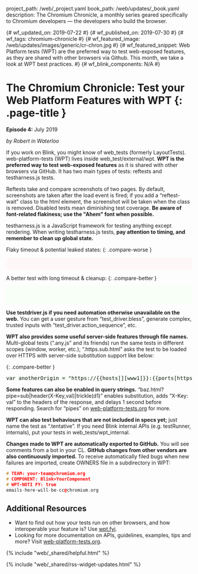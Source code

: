 project_path: /web/_project.yaml
book_path: /web/updates/_book.yaml
description: The Chromium Chronicle, a monthly series geared specifically to Chromium developers — the developers who build the browser.

{# wf_updated_on: 2019-07-22 #}
{# wf_published_on: 2019-07-30 #}
{# wf_tags: chromium-chronicle #}
{# wf_featured_image: /web/updates/images/generic/cr-chron.jpg #}
{# wf_featured_snippet: Web Platform tests (WPT) are the preferred way to test web-exposed features, as they are shared with other browsers via Github. This month, we take a look at WPT best practices. #}
{# wf_blink_components: N/A #}

<style>
  body:not(.devsite-dark-code) pre.prettyprint.cc-bad {
    background-color: #fff7f7;
  }
  body:not(.devsite-dark-code) pre.prettyprint.cc-good {
    background-color: #f7fff7;
  }
</style>

# The Chromium Chronicle: Test your Web Platform Features with WPT {: .page-title }

**Episode 4:** July 2019

*by Robert in Waterloo*

If you work on Blink, you might know of web_tests (formerly LayoutTests).
web-platform-tests (WPT) lives inside web_test/external/wpt. **WPT is the
preferred way to test web-exposed features** as it is shared with other
browsers via GitHub. It has two main types of tests: reftests and
testharness.js tests. 

Reftests take and compare screenshots of two pages. By default, screenshots
are taken after the load event is fired; if you add a “reftest-wait” class
to the html element, the screenshot will be taken when the class is removed.
Disabled tests mean diminishing test coverage. **Be aware of font-related
flakiness; use the "Ahem" font when possible.** 

testharness.js is a JavaScript framework for testing anything except
rendering. When writing testharness.js tests, **pay attention to timing, and
remember to clean up global state.**

Flaky timeout & potential leaked states:
{: .compare-worse }

<pre class="prettyprint cc-bad lang-cpp">
<script>
promise_test(async t => {
  assert_equals(await slowLocalStorageTest(),
                "expected", "message");
  localStorage.clear();
});
</script>
</pre>

A better test with long timeout & cleanup:
{: .compare-better }

<pre class="prettyprint cc-good lang-cpp">
<meta name="timeout" content="long">
<script>
promise_test(async t => {
  t.add_cleanup(() => localStorage.clear());
  assert_equals(await slowLocalStorageTest(),
                "expected", "message");
});
</script>
</pre>

**Use testdriver.js if you need automation otherwise unavailable on the web.**
You can get a user gesture from “test_driver.bless”, generate complex,
trusted inputs with “test_driver.action_sequence”, etc.

**WPT also provides some useful server-side features through file names.**
Multi-global tests (“.any.js” and its friends) run the same tests in different
scopes (window, worker, etc.); “.https.sub.html” asks the test to be loaded
over HTTPS with server-side substitution support like below:

{: .compare-better }

<pre class="prettyprint cc-good lang-cpp">
var anotherOrigin = "https://{{hosts[][www1]}}:{{ports[https][0]}}/path/to/page.html";
</pre>

**Some features can also be enabled in query strings.**
“baz.html?pipe=sub|header(X-Key,val)|trickle(d1)” enables substitution, adds “X-Key: val”
to the headers of the response, and delays 1 second before responding. Search for “pipes”
on [web-platform-tests.org][web-platform-tests] for more. 

**WPT can also test behaviours that are not included in specs yet;** just
name the test as “.tentative”. If you need Blink internal APIs (e.g.
 testRunner, internals), put your tests in web_tests/wpt_internal.

**Changes made to WPT are automatically exported to GitHub.** You will see
comments from a bot in your CL. **GitHub changes from other vendors are also
continuously imported.** To receive automatically filed bugs when new failures
are imported, create OWNERS file in a subdirectory in WPT:

```cpp
# TEAM: your-team@chromium.org
# COMPONENT: Blink>YourComponent
# WPT-NOTI FY: true
emails-here-will-be-cc@chromium.org
```

## Additional Resources

* Want to find out how your tests run on other browsers, and how interoperable
your feature is? Use [wpt.fyi][wpt-fyi]. 
* Looking for more documentation on APIs, guidelines, examples, tips and more?
Visit [web-platform-tests.org][web-platform-tests]. 

{% include "web/_shared/helpful.html" %}

{% include "web/_shared/rss-widget-updates.html" %}

[web-platform-tests]: https://www.web-platform-tests.org
[wpt-fyi]: https://wpt.fyi
